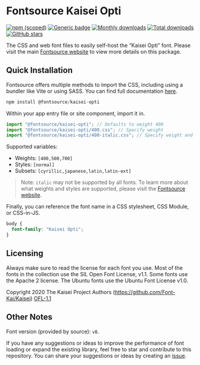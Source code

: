 # Fontsource Kaisei Opti

[![npm (scoped)](https://img.shields.io/npm/v/@fontsource/kaisei-opti?color=brightgreen)](https://www.npmjs.com/package/@fontsource/kaisei-opti) [![Generic badge](https://img.shields.io/badge/fontsource-passing-brightgreen)](https://github.com/fontsource/fontsource) [![Monthly downloads](https://badgen.net/npm/dm/@fontsource/kaisei-opti)](https://github.com/fontsource/fontsource) [![Total downloads](https://badgen.net/npm/dt/@fontsource/kaisei-opti)](https://github.com/fontsource/fontsource) [![GitHub stars](https://img.shields.io/github/stars/fontsource/fontsource.svg?style=social&label=Star)](https://github.com/fontsource/fontsource/stargazers)

The CSS and web font files to easily self-host the “Kaisei Opti” font. Please visit the main [Fontsource website](https://fontsource.org/fonts/kaisei-opti) to view more details on this package.

## Quick Installation

Fontsource offers multiple methods to import the CSS, including using a bundler like Vite or using SASS. You can find full documentation [here](https://fontsource.org/docs/getting-started/introduction).

```javascript
npm install @fontsource/kaisei-opti
```

Within your app entry file or site component, import it in.

```javascript
import "@fontsource/kaisei-opti"; // Defaults to weight 400
import "@fontsource/kaisei-opti/400.css"; // Specify weight
import "@fontsource/kaisei-opti/400-italic.css"; // Specify weight and style
```

Supported variables:
- Weights: `[400,500,700]`
- Styles: `[normal]`
- Subsets: `[cyrillic,japanese,latin,latin-ext]`

> Note: `italic` may not be supported by all fonts. To learn more about what weights and styles are supported, please visit the [Fontsource website](https://fontsource.org/fonts/kaisei-opti).

Finally, you can reference the font name in a CSS stylesheet, CSS Module, or CSS-in-JS.

```css
body {
  font-family: "Kaisei Opti";
}
```

## Licensing
Always make sure to read the license for each font you use. Most of the fonts in the collection use the SIL Open Font License, v1.1. Some fonts use the Apache 2 license. The Ubuntu fonts use the Ubuntu Font License v1.0.

Copyright 2020 The Kaisei Project Authors (https://github.com/Font-Kai/Kaisei)
[OFL-1.1](http://scripts.sil.org/OFL)

## Other Notes
Font version (provided by source): `v8`.

If you have any suggestions or ideas to improve the performance of font loading or expand the existing library, feel free to star and contribute to this repository. You can share your suggestions or ideas by creating an [issue](https://github.com/fontsource/fontsource/issues).